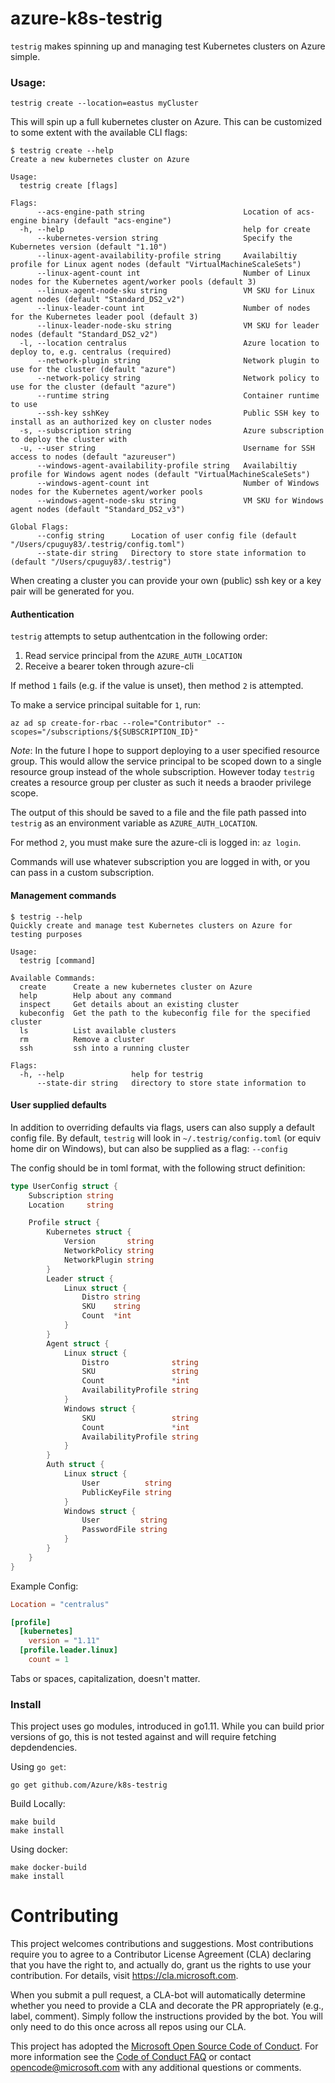 # azure-k8s-testrig

`testrig` makes spinning up and managing test Kubernetes clusters on Azure simple.

### Usage:
```
testrig create --location=eastus myCluster
```

This will spin up a full kubernetes cluster on Azure.
This can be customized to some extent with the available CLI flags:

```
$ testrig create --help
Create a new kubernetes cluster on Azure

Usage:
  testrig create [flags]

Flags:
      --acs-engine-path string                      Location of acs-engine binary (default "acs-engine")
  -h, --help                                        help for create
      --kubernetes-version string                   Specify the Kubernetes version (default "1.10")
      --linux-agent-availability-profile string     Availabiltiy profile for Linux agent nodes (default "VirtualMachineScaleSets")
      --linux-agent-count int                       Number of Linux nodes for the Kubernetes agent/worker pools (default 3)
      --linux-agent-node-sku string                 VM SKU for Linux agent nodes (default "Standard_DS2_v2")
      --linux-leader-count int                      Number of nodes for the Kubernetes leader pool (default 3)
      --linux-leader-node-sku string                VM SKU for leader nodes (default "Standard_DS2_v2")
  -l, --location centralus                          Azure location to deploy to, e.g. centralus (required)
      --network-plugin string                       Network plugin to use for the cluster (default "azure")
      --network-policy string                       Network policy to use for the cluster (default "azure")
      --runtime string                              Container runtime to use
      --ssh-key sshKey                              Public SSH key to install as an authorized key on cluster nodes
  -s, --subscription string                         Azure subscription to deploy the cluster with
  -u, --user string                                 Username for SSH access to nodes (default "azureuser")
      --windows-agent-availability-profile string   Availabiltiy profile for Windows agent nodes (default "VirtualMachineScaleSets")
      --windows-agent-count int                     Number of Windows nodes for the Kubernetes agent/worker pools
      --windows-agent-node-sku string               VM SKU for Windows agent nodes (default "Standard_DS2_v3")

Global Flags:
      --config string      Location of user config file (default "/Users/cpuguy83/.testrig/config.toml")
      --state-dir string   Directory to store state information to (default "/Users/cpuguy83/.testrig")
```

When creating a cluster you can provide your own (public) ssh key or a key pair will be generated for you.

#### Authentication

`testrig` attempts to setup authentcation in the following order:
1. Read service principal from the `AZURE_AUTH_LOCATION`
2. Receive a bearer token through azure-cli

If method `1` fails (e.g. if the value is unset), then method `2` is attempted.

To make a service principal suitable for `1`, run:

```
az ad sp create-for-rbac --role="Contributor" --scopes="/subscriptions/${SUBSCRIPTION_ID}"
```

*Note*: In the future I hope to support deploying to a user specified resource group.
This would allow the service principal to be scoped down to a single resource group instead of the whole subscription.
However today `testrig` creates a resource group per cluster as such it needs a braoder privilege scope.

The output of this should be saved to a file and the file path passed into `testrig` as an environment variable as `AZURE_AUTH_LOCATION`.

For method `2`, you must make sure the azure-cli is logged in: `az login`.

Commands will use whatever subscription you are logged in with, or you can pass in a custom subscription.

#### Management commands

```
$ testrig --help
Quickly create and manage test Kubernetes clusters on Azure for testing purposes

Usage:
  testrig [command]

Available Commands:
  create      Create a new kubernetes cluster on Azure
  help        Help about any command
  inspect     Get details about an existing cluster
  kubeconfig  Get the path to the kubeconfig file for the specified cluster
  ls          List available clusters
  rm          Remove a cluster
  ssh         ssh into a running cluster

Flags:
  -h, --help               help for testrig
      --state-dir string   directory to store state information to
```

#### User supplied defaults

In addition to overriding defaults via flags, users can also supply a default config file.
By default, `testrig` will look in `~/.testrig/config.toml` (or equiv home dir on Windows), but can also be supplied as a flag: `--config`

The config should be in toml format, with the following struct definition:

```go
type UserConfig struct {
	Subscription string
	Location     string

	Profile struct {
		Kubernetes struct {
			Version       string
			NetworkPolicy string
			NetworkPlugin string
		}
		Leader struct {
			Linux struct {
				Distro string
				SKU    string
				Count  *int
			}
		}
		Agent struct {
			Linux struct {
				Distro              string
				SKU                 string
				Count               *int
				AvailabilityProfile string
			}
			Windows struct {
				SKU                 string
				Count               *int
				AvailabilityProfile string
			}
		}
		Auth struct {
			Linux struct {
				User          string
				PublicKeyFile string
			}
			Windows struct {
				User         string
				PasswordFile string
			}
		}
	}
}
```

Example Config:

```toml
Location = "centralus"

[profile]
  [kubernetes]
    version = "1.11"
  [profile.leader.linux]
    count = 1
```

Tabs or spaces, capitalization, doesn't matter.

### Install

This project uses go modules, introduced in go1.11. While you can build prior versions of go, this is not tested against and will require fetching depdendencies.

Using `go get`:

```
go get github.com/Azure/k8s-testrig
```

Build Locally:

```
make build
make install
```

Using docker:

```
make docker-build
make install
```

# Contributing

This project welcomes contributions and suggestions.  Most contributions require you to agree to a
Contributor License Agreement (CLA) declaring that you have the right to, and actually do, grant us
the rights to use your contribution. For details, visit https://cla.microsoft.com.

When you submit a pull request, a CLA-bot will automatically determine whether you need to provide
a CLA and decorate the PR appropriately (e.g., label, comment). Simply follow the instructions
provided by the bot. You will only need to do this once across all repos using our CLA.

This project has adopted the [Microsoft Open Source Code of Conduct](https://opensource.microsoft.com/codeofconduct/).
For more information see the [Code of Conduct FAQ](https://opensource.microsoft.com/codeofconduct/faq/) or
contact [opencode@microsoft.com](mailto:opencode@microsoft.com) with any additional questions or comments.
